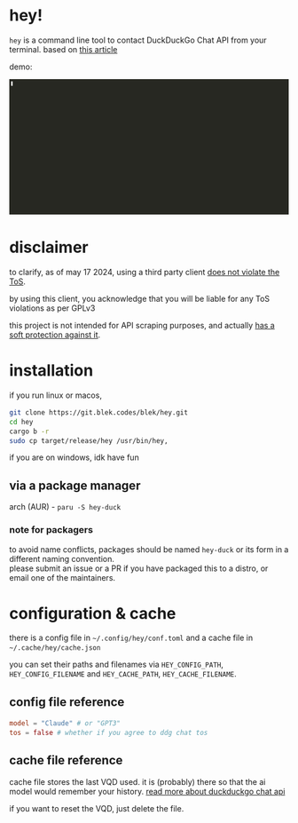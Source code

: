 # hey!
`hey` is a command line tool to contact DuckDuckGo Chat API from your terminal.
based on [this article](https://blek.codes/blog/duckduckgo-ai-chat/)

demo:

<p align=center><img src='hey-demo.gif' alt='a gif demostrating a prompt about a bedtime story' width=1000></p>

# disclaimer
to clarify, as of may 17 2024, using a third party client [does not violate the ToS](https://duckduckgo.com/aichat/privacy-terms).

by using this client, you acknowledge that you will be liable for any ToS violations as per GPLv3

this project is not intended for API scraping purposes, and actually [has a soft protection against it](https://git.blek.codes/blek/hey/src/branch/main/src/main.rs#L34).

# installation
if you run linux or macos,
```sh
git clone https://git.blek.codes/blek/hey.git
cd hey
cargo b -r
sudo cp target/release/hey /usr/bin/hey,
```

if you are on windows, idk have fun

## via a package manager

arch (AUR) - `paru -S hey-duck`

### note for packagers
to avoid name conflicts, packages should be named `hey-duck` or its form in a different naming convention.  
please submit an issue or a PR if you have packaged this to a distro, or email one of the maintainers.

# configuration & cache
there is a config file in `~/.config/hey/conf.toml` and a cache file in `~/.cache/hey/cache.json`

you can set their paths and filenames via `HEY_CONFIG_PATH`, `HEY_CONFIG_FILENAME` and `HEY_CACHE_PATH`, `HEY_CACHE_FILENAME`.

## config file reference
```toml
model = "Claude" # or "GPT3"
tos = false # whether if you agree to ddg chat tos
```

## cache file reference
cache file stores the last VQD used. it is (probably) there so that the ai model would remember your history. [read more about duckduckgo chat api](https://blek.codes/blog/duckduckgo-ai-chat/)

if you want to reset the VQD, just delete the file.